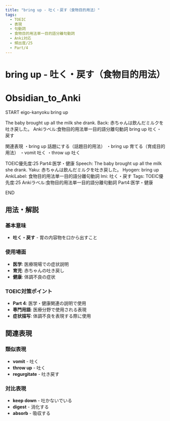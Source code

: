 ```yaml
---
title: "bring up - 吐く・戻す（食物目的用法）"
tags:
  - TOEIC
  - 表現
  - 句動詞
  - 食物目的用法単一目的語分離句動詞
  - Anki対応
  - 頻出度/25
  - Part/4
---
```


# bring up - 吐く・戻す（食物目的用法）

# Obsidian_to_Anki
START
eigo-kanyoku
bring up

The baby brought up all the milk she drank.
Back: 
赤ちゃんは飲んだミルクを吐き戻した。
Ankiラベル:食物目的用法単一目的語分離句動詞
bring up
吐く・戻す

関連表現
・bring up 話題にする（話題目的用法）
・bring up 育てる（育成目的用法）
・vomit 吐く
・throw up 吐く

TOEIC優先度:25
Part4:医学・健康
Speech: The baby brought up all the milk she drank.
Yaku: 赤ちゃんは飲んだミルクを吐き戻した。
Hyogen: bring up
AnkiLabel: 食物目的用法単一目的語分離句動詞
Imi: 吐く・戻す
Tags: TOEIC優先度:25 Ankiラベル:食物目的用法単一目的語分離句動詞 Part4:医学・健康
<!--ID: 1752926150194-->
END

## 用法・解説

### 基本意味
- **吐く・戻す** - 胃の内容物を口から出すこと

### 使用場面
- **医学**: 医療現場での症状説明
- **育児**: 赤ちゃんの吐き戻し
- **健康**: 体調不良の症状

### TOEIC対策ポイント
- **Part 4**: 医学・健康関連の説明で使用
- **専門用語**: 医療分野で使用される表現
- **症状描写**: 体調不良を表現する際に使用

## 関連表現

### 類似表現
- **vomit** - 吐く
- **throw up** - 吐く
- **regurgitate** - 吐き戻す

### 対比表現
- **keep down** - 吐かないでいる
- **digest** - 消化する
- **absorb** - 吸収する 